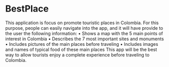 # BestPlace
This application is focus on promote touristic places in Colombia. For this purpose, people can easily navigate into the app, and it will have provide to the user the following information:
•	Shows a map with the 5 main points of interest in Colombia
•	Describes the 7 most important sites and monuments
•	Includes pictures of the main places before traveling
•	Includes images and names of typical food of these main places
This app will be the best way to allow tourists enjoy a complete experience before traveling to Colombia.
